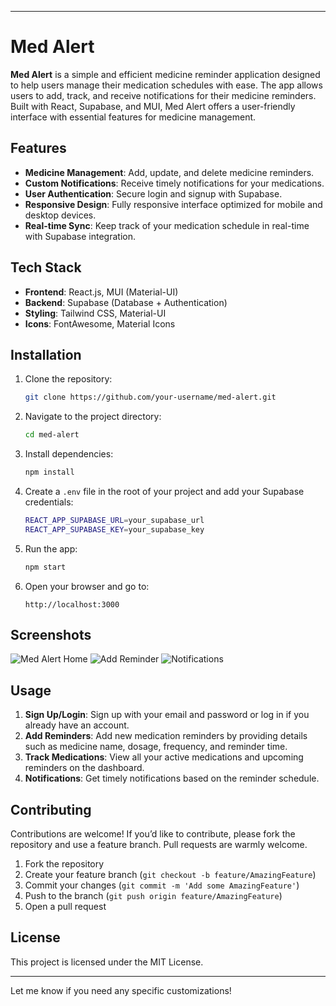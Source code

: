 
---

# Med Alert

**Med Alert** is a simple and efficient medicine reminder application designed to help users manage their medication schedules with ease. The app allows users to add, track, and receive notifications for their medicine reminders. Built with React, Supabase, and MUI, Med Alert offers a user-friendly interface with essential features for medicine management.

## Features

- **Medicine Management**: Add, update, and delete medicine reminders.
- **Custom Notifications**: Receive timely notifications for your medications.
- **User Authentication**: Secure login and signup with Supabase.
- **Responsive Design**: Fully responsive interface optimized for mobile and desktop devices.
- **Real-time Sync**: Keep track of your medication schedule in real-time with Supabase integration.

## Tech Stack

- **Frontend**: React.js, MUI (Material-UI)
- **Backend**: Supabase (Database + Authentication)
- **Styling**: Tailwind CSS, Material-UI
- **Icons**: FontAwesome, Material Icons

## Installation

1. Clone the repository:

   ```bash
   git clone https://github.com/your-username/med-alert.git
   ```

2. Navigate to the project directory:

   ```bash
   cd med-alert
   ```

3. Install dependencies:

   ```bash
   npm install
   ```

4. Create a `.env` file in the root of your project and add your Supabase credentials:

   ```bash
   REACT_APP_SUPABASE_URL=your_supabase_url
   REACT_APP_SUPABASE_KEY=your_supabase_key
   ```

5. Run the app:

   ```bash
   npm start
   ```

6. Open your browser and go to:

   ```
   http://localhost:3000
   ```

## Screenshots

![Med Alert Home](https://i.postimg.cc/VNp8gSNr/Screenshot-2024-08-15-022949.png)
![Add Reminder](https://i.postimg.cc/bvsP10qf/Screenshot-2024-08-15-023021.png)
![Notifications](https://i.postimg.cc/FRSQB9fP/Screenshot-2024-08-15-023051.png)

## Usage

1. **Sign Up/Login**: Sign up with your email and password or log in if you already have an account.
2. **Add Reminders**: Add new medication reminders by providing details such as medicine name, dosage, frequency, and reminder time.
3. **Track Medications**: View all your active medications and upcoming reminders on the dashboard.
4. **Notifications**: Get timely notifications based on the reminder schedule.

## Contributing

Contributions are welcome! If you’d like to contribute, please fork the repository and use a feature branch. Pull requests are warmly welcome.

1. Fork the repository
2. Create your feature branch (`git checkout -b feature/AmazingFeature`)
3. Commit your changes (`git commit -m 'Add some AmazingFeature'`)
4. Push to the branch (`git push origin feature/AmazingFeature`)
5. Open a pull request

## License

This project is licensed under the MIT License.

---

Let me know if you need any specific customizations!
